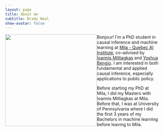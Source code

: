 ```yaml
---
layout: page
title: About me
subtitle: Brady Neal
show-avatar: false
---
```


<!-- <div class="avatar-container">
  <div class="avatar-img-border">
      <img class="avatar-img" src="{{ site.avatar }}" />
  </div> -->
<!-- </div> -->
<img class="rounded" style="float: left;" src="{{ site.about-pic }}" width="300px">
<!-- ![Photo of Brady](/img/brady-small.jpg) -->

Bonjour! I'm a PhD student in causal inference and machine learning at [Mila - Quebec AI Institute](https://mila.quebec/en/mila/), co-advised by [Ioannis Mitliagkas](http://mitliagkas.github.io) and [Yoshua Bengio](https://mila.quebec/en/yoshua-bengio/). I am interested in both fundamental and applied causal inference, especially applications to public policy.

Before starting my PhD at Mila, I did my Masters with Ioannis Mitliagkas at Mila. Before that, I was at University of Pennsylvania where I did the first 3 years of my Bachelors in machine learning before leaving to Mila.
